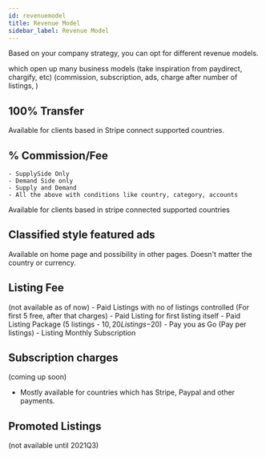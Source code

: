 ```yaml
---
id: revenuemodel
title: Revenue Model
sidebar_label: Revenue Model
---
```


Based on your company strategy, you can opt for different revenue models. 

which open up many business models (take inspiration from paydirect, chargify, etc) (commission, subscription, ads, charge after number of listings, ) 
## 100% Transfer 
Available for clients based in Stripe connect supported countries. 


## % Commission/Fee 
    - SupplySide Only
    - Demand Side only
    - Supply and Demand 
    - All the above with conditions like country, category, accounts 
Available for clients based in stripe connected supported countries


## Classified style featured ads
Available on home page and possibility in other pages. Doesn't matter the country or currency. 

## Listing Fee 
(not available as of now)
    - Paid Listings with no of listings controlled (For first 5 free, after that charges) 
    - Paid Listing  for first listing itself
    - Paid Listing Package (5 listings - $10, 20 Listings -$20) 
    - Pay you as Go (Pay per listings) 
    - Listing Monthly Subscription 



## Subscription charges
(coming up soon)
- Mostly available for countries which has Stripe, Paypal and other payments. 

## Promoted Listings
(not available until 2021Q3)
